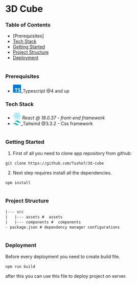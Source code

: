# 3D Cube
### Table of Contents

- [Prerequisites]
- [Tech Stack](#Tech-Stack)
- [Getting Started](#Getting-Started)
- [Project Structure](#Project-Structure)
- [Deployment](#Deployment)
#

### Prerequisites

- <img src="public/typescript.png" width="25" style="top: 8px"/>\_Typescript @4 and up

### Tech Stack

- <img src="public/react.png" width="25" style="top: 8px" /> _React @ 18.0.37 - front-end framework_
- <img src="public/tailwind.png" width="25" style="top: 8px" />_Tailwind @3.3.2 - Css framework

#

### Getting Started

1. First of all you need to clone app repository from github:

```
git clone https://github.com/Tusho7/3d-cube
```

2. Next step requires install all the dependencies.

```
npm install
```

#

### Project Structure

```
|--- src
|   |--- assets #  assets
|   |--- components #  components
- package.json # dependency manager configurations
```

#

### Deployment

Before every deployment you need to create build file.

```
npm run build
```

after this you can use this file to deploy project on server.